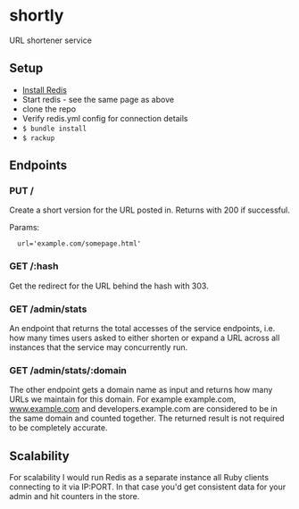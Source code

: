shortly
=======

URL shortener service

## Setup

* [Install Redis](http://redis.io/download)
* Start redis - see the same page as above
* clone the repo
* Verify redis.yml config for connection details
* `$ bundle install`
* `$ rackup`

## Endpoints

### PUT /

Create a short version for the URL posted in. Returns with 200 if successful.

Params:
```
  url='example.com/somepage.html'
```

### GET /:hash

Get the redirect for the URL behind the hash with 303.

### GET /admin/stats

An endpoint that returns the total accesses of the service endpoints, i.e. how many times users asked to either shorten or expand a URL across all instances that the service may concurrently run.

### GET /admin/stats/:domain

The other endpoint gets a domain name as input and returns how many URLs we maintain for this domain.
For example example.com, www.example.com and developers.example.com are considered to be in the same domain and counted together. The returned result is not required to be completely accurate.

## Scalability

For scalability I would run Redis as a separate instance all Ruby clients connecting to it via IP:PORT. In that case you'd get consistent data for your admin and hit counters in the store.
